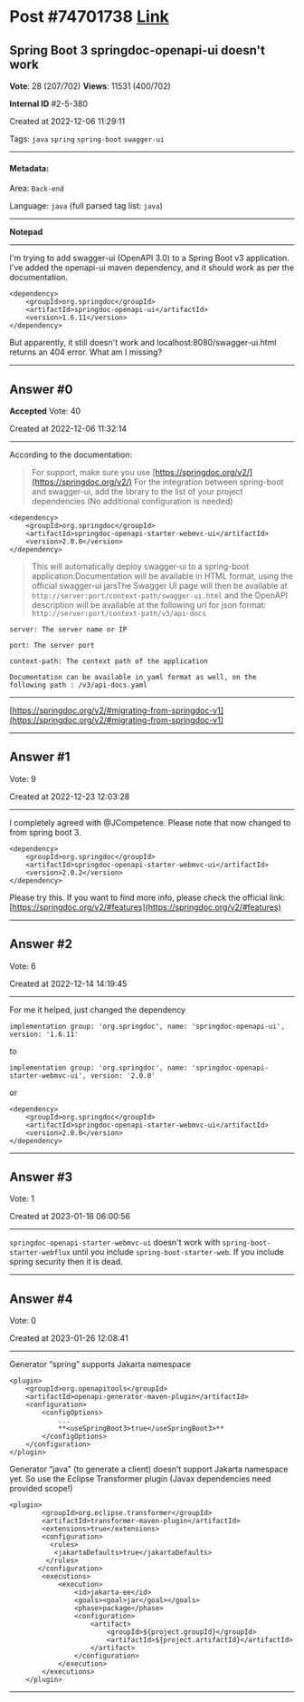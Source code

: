 
# Post \#74701738 [Link](https://stackoverflow.com/questions/74701738/)

## Spring Boot 3 springdoc-openapi-ui doesn't work

**Vote**: 28 (207/702) **Views**: 11531 (400/702) 

**Internal ID** \#2-5-380

Created at 2022-12-06 11:29:11

Tags: `java` `spring` `spring-boot` `swagger-ui`

----------

#### Metadata:

Area: `Back-end`

Language: `java` (full parsed tag list: `java`)

----------

**Notepad**


----------

I'm trying to add swagger-ui (OpenAPI 3.0) to a Spring Boot v3 application.
I've added the openapi-ui maven dependency, and it should work as per the documentation.
```
<dependency>
    <groupId>org.springdoc</groupId>
    <artifactId>springdoc-openapi-ui</artifactId>
    <version>1.6.11</version>
</dependency>
```

But apparently, it still doesn't work and localhost:8080/swagger-ui.html returns an 404 error.
What am I missing?
[](https://i.stack.imgur.com/hAeIX.png)


----------
        
## Answer \#0

**Accepted** Vote: 40

Created at 2022-12-06 11:32:14

------------

According to the documentation:
> For  support, make sure you use 
[https://springdoc.org/v2/](https://springdoc.org/v2/)
> For the integration between spring-boot and swagger-ui, add the
library to the list of your project dependencies (No additional
configuration is needed)
```
<dependency>
    <groupId>org.springdoc</groupId>
    <artifactId>springdoc-openapi-starter-webmvc-ui</artifactId>
    <version>2.0.0</version>
</dependency>
```

> This will automatically deploy swagger-ui to a spring-boot
application:Documentation will be available in HTML format, using the official
swagger-ui jarsThe Swagger UI page will then be available at
`http://server:port/context-path/swagger-ui.html` and the OpenAPI
description will be available at the following url for json format:
`http://server:port/context-path/v3/api-docs`
```
server: The server name or IP

port: The server port

context-path: The context path of the application

Documentation can be available in yaml format as well, on the following path : /v3/api-docs.yaml
```


---



[https://springdoc.org/v2/#migrating-from-springdoc-v1](https://springdoc.org/v2/#migrating-from-springdoc-v1)
[](https://i.stack.imgur.com/EevN8.png)


------------
    
    
## Answer \#1

 Vote: 9

Created at 2022-12-23 12:03:28

------------

I completely agreed with @JCompetence. Please note that
 now changed to 
from spring boot 3.
```
<dependency>
    <groupId>org.springdoc</groupId>
    <artifactId>springdoc-openapi-starter-webmvc-ui</artifactId>
    <version>2.0.2</version>
</dependency>
```

Please try this. If you want to find more info, please check the official link:
[https://springdoc.org/v2/#features](https://springdoc.org/v2/#features)


------------
    
    
## Answer \#2

 Vote: 6

Created at 2022-12-14 14:19:45

------------

For me it helped, just changed the dependency
```
implementation group: 'org.springdoc', name: 'springdoc-openapi-ui', version: '1.6.11'
```

to
```
implementation group: 'org.springdoc', name: 'springdoc-openapi-starter-webmvc-ui', version: '2.0.0'
```

or
```
<dependency>
    <groupId>org.springdoc</groupId>
    <artifactId>springdoc-openapi-starter-webmvc-ui</artifactId>
    <version>2.0.0</version>
</dependency>
```



------------
    
    
## Answer \#3

 Vote: 1

Created at 2023-01-18 06:00:56

------------

`springdoc-openapi-starter-webmvc-ui` doesn't work with `spring-boot-starter-webflux`
until you include `spring-boot-starter-web`.
If you include spring security then it is dead.


------------
    
    
## Answer \#4

 Vote: 0

Created at 2023-01-26 12:08:41

------------


Generator “spring” supports Jakarta namespace
```
<plugin>
    <groupId>org.openapitools</groupId>
    <artifactId>openapi-generator-maven-plugin</artifactId>
    <configuration>
        <configOptions>
            ...
            **<useSpringBoot3>true</useSpringBoot3>**
        </configOptions>
    </configuration>
</plugin>
```

Generator “java” (to generate a client) doesn’t support Jakarta namespace yet.
So use the Eclipse Transformer plugin (Javax dependencies need provided scope!)
```
<plugin>
        <groupId>org.eclipse.transformer</groupId>
        <artifactId>transformer-maven-plugin</artifactId>
        <extensions>true</extensions>
        <configuration>
          <rules>
           <jakartaDefaults>true</jakartaDefaults>
         </rules>
       </configuration>
        <executions>
            <execution>
                <id>jakarta-ee</id>
                <goals><goal>jar</goal></goals>
                <phase>package</phase>
                <configuration>
                    <artifact>
                        <groupId>${project.groupId}</groupId>
                        <artifactId>${project.artifactId}</artifactId>
                    </artifact>
                </configuration>
            </execution>
        </executions>
    </plugin>
```



------------
    
    